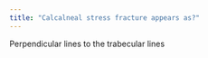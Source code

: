 ```yaml
---
title: "Calcalneal stress fracture appears as?"
---
```

Perpendicular lines to the trabecular lines


